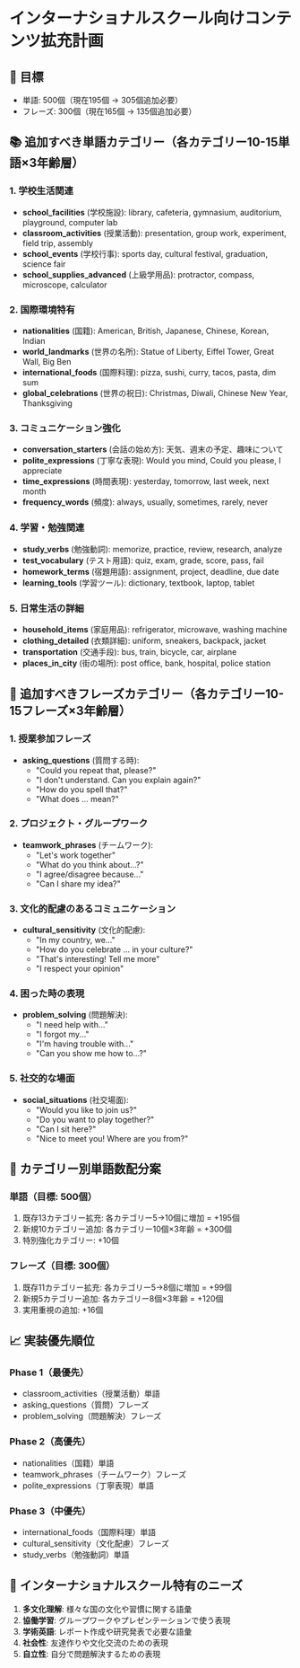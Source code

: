 # インターナショナルスクール向けコンテンツ拡充計画

## 🎯 目標

- 単語: 500個（現在195個 → 305個追加必要）
- フレーズ: 300個（現在165個 → 135個追加必要）

## 📚 追加すべき単語カテゴリー（各カテゴリー10-15単語×3年齢層）

### 1. 学校生活関連

- **school_facilities** (学校施設): library, cafeteria, gymnasium, auditorium, playground, computer lab
- **classroom_activities** (授業活動): presentation, group work, experiment, field trip, assembly
- **school_events** (学校行事): sports day, cultural festival, graduation, science fair
- **school_supplies_advanced** (上級学用品): protractor, compass, microscope, calculator

### 2. 国際環境特有

- **nationalities** (国籍): American, British, Japanese, Chinese, Korean, Indian
- **world_landmarks** (世界の名所): Statue of Liberty, Eiffel Tower, Great Wall, Big Ben
- **international_foods** (国際料理): pizza, sushi, curry, tacos, pasta, dim sum
- **global_celebrations** (世界の祝日): Christmas, Diwali, Chinese New Year, Thanksgiving

### 3. コミュニケーション強化

- **conversation_starters** (会話の始め方): 天気、週末の予定、趣味について
- **polite_expressions** (丁寧な表現): Would you mind, Could you please, I appreciate
- **time_expressions** (時間表現): yesterday, tomorrow, last week, next month
- **frequency_words** (頻度): always, usually, sometimes, rarely, never

### 4. 学習・勉強関連

- **study_verbs** (勉強動詞): memorize, practice, review, research, analyze
- **test_vocabulary** (テスト用語): quiz, exam, grade, score, pass, fail
- **homework_terms** (宿題用語): assignment, project, deadline, due date
- **learning_tools** (学習ツール): dictionary, textbook, laptop, tablet

### 5. 日常生活の詳細

- **household_items** (家庭用品): refrigerator, microwave, washing machine
- **clothing_detailed** (衣類詳細): uniform, sneakers, backpack, jacket
- **transportation** (交通手段): bus, train, bicycle, car, airplane
- **places_in_city** (街の場所): post office, bank, hospital, police station

## 💬 追加すべきフレーズカテゴリー（各カテゴリー10-15フレーズ×3年齢層）

### 1. 授業参加フレーズ

- **asking_questions** (質問する時):
  - "Could you repeat that, please?"
  - "I don't understand. Can you explain again?"
  - "How do you spell that?"
  - "What does ... mean?"

### 2. プロジェクト・グループワーク

- **teamwork_phrases** (チームワーク):
  - "Let's work together"
  - "What do you think about...?"
  - "I agree/disagree because..."
  - "Can I share my idea?"

### 3. 文化的配慮のあるコミュニケーション

- **cultural_sensitivity** (文化的配慮):
  - "In my country, we..."
  - "How do you celebrate ... in your culture?"
  - "That's interesting! Tell me more"
  - "I respect your opinion"

### 4. 困った時の表現

- **problem_solving** (問題解決):
  - "I need help with..."
  - "I forgot my..."
  - "I'm having trouble with..."
  - "Can you show me how to...?"

### 5. 社交的な場面

- **social_situations** (社交場面):
  - "Would you like to join us?"
  - "Do you want to play together?"
  - "Can I sit here?"
  - "Nice to meet you! Where are you from?"

## 🔢 カテゴリー別単語数配分案

### 単語（目標: 500個）

1. 既存13カテゴリー拡充: 各カテゴリー5→10個に増加 = +195個
2. 新規10カテゴリー追加: 各カテゴリー10個×3年齢 = +300個
3. 特別強化カテゴリー: +10個

### フレーズ（目標: 300個）

1. 既存11カテゴリー拡充: 各カテゴリー5→8個に増加 = +99個
2. 新規5カテゴリー追加: 各カテゴリー8個×3年齢 = +120個
3. 実用重視の追加: +16個

## 📈 実装優先順位

### Phase 1（最優先）

- classroom_activities（授業活動）単語
- asking_questions（質問）フレーズ
- problem_solving（問題解決）フレーズ

### Phase 2（高優先）

- nationalities（国籍）単語
- teamwork_phrases（チームワーク）フレーズ
- polite_expressions（丁寧表現）単語

### Phase 3（中優先）

- international_foods（国際料理）単語
- cultural_sensitivity（文化配慮）フレーズ
- study_verbs（勉強動詞）単語

## 🌟 インターナショナルスクール特有のニーズ

1. **多文化理解**: 様々な国の文化や習慣に関する語彙
2. **協働学習**: グループワークやプレゼンテーションで使う表現
3. **学術英語**: レポート作成や研究発表で必要な語彙
4. **社会性**: 友達作りや文化交流のための表現
5. **自立性**: 自分で問題解決するための表現
